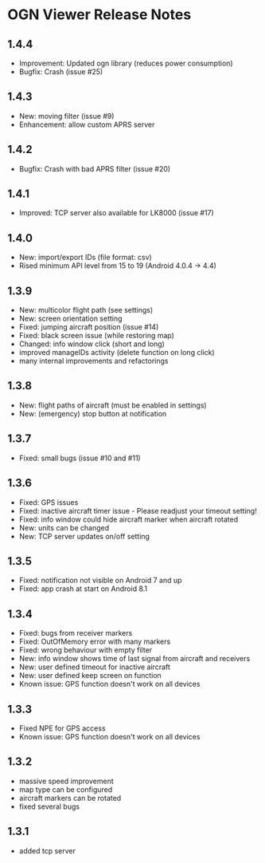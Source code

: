 # OGN Viewer Release Notes

## 1.4.4
* Improvement: Updated ogn library (reduces power consumption)
* Bugfix: Crash (issue #25)

## 1.4.3
* New: moving filter (issue #9)
* Enhancement: allow custom APRS server

## 1.4.2
* Bugfix: Crash with bad APRS filter (issue #20)

## 1.4.1
* Improved: TCP server also available for LK8000 (issue #17)

## 1.4.0
* New: import/export IDs (file format: csv)
* Rised minimum API level from 15 to 19 (Android 4.0.4 -> 4.4)

## 1.3.9
* New: multicolor flight path (see settings)
* New: screen orientation setting
* Fixed: jumping aircraft position (issue #14)
* Fixed: black screen issue (while restoring map)
* Changed: info window click (short and long)
* improved manageIDs activity (delete function on long click)
* many internal improvements and refactorings

## 1.3.8
* New: flight paths of aircraft (must be enabled in settings)
* New: (emergency) stop button at notification

## 1.3.7
* Fixed: small bugs (issue #10 and #11)

## 1.3.6
* Fixed: GPS issues
* Fixed: inactive aircraft timer issue - Please readjust your timeout setting!
* Fixed: info window could hide aircraft marker when aircraft rotated
* New: units can be changed
* New: TCP server updates on/off setting

## 1.3.5
* Fixed: notification not visible on Android 7 and up
* Fixed: app crash at start on Android 8.1

## 1.3.4
* Fixed: bugs from receiver markers
* Fixed: OutOfMemory error with many markers
* Fixed: wrong behaviour with empty filter
* New: info window shows time of last signal from aircraft and receivers
* New: user defined timeout for inactive aircraft
* New: user defined keep screen on function
* Known issue: GPS function doesn't work on all devices

## 1.3.3
* Fixed NPE for GPS access
* Known issue: GPS function doesn't work on all devices

## 1.3.2
* massive speed improvement
* map type can be configured
* aircraft markers can be rotated
* fixed several bugs

## 1.3.1
* added tcp server

